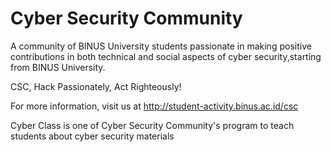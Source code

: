 # Cyber Security Community
A community of BINUS University students passionate in making positive contributions in both technical and social aspects of cyber security,starting from BINUS University.

CSC, Hack Passionately, Act Righteously!

For more information, visit us at http://student-activity.binus.ac.id/csc

Cyber Class is one of Cyber Security Community's program to teach students about cyber security materials
